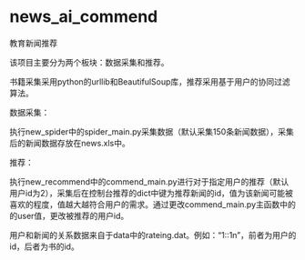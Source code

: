 # news_ai_commend
教育新闻推荐

该项目主要分为两个板块：数据采集和推荐。

书籍采集采用python的urllib和BeautifulSoup库，推荐采用基于用户的协同过滤算法。


数据采集：

执行new_spider中的spider_main.py采集数据（默认采集150条新闻数据），采集后的新闻数据存放在news.xls中。


推荐：

执行new_recommend中的commend_main.py进行对于指定用户的推荐（默认用户id为2），采集后在控制台推荐的dict中键为推荐新闻的id，值为该新闻可能被喜欢的程度，值越大越符合用户的需求。通过更改commend_main.py主函数中的的user值，更改被推荐的用户id。

用户和新闻的关系数据来自于data中的rateing.dat。例如：“1::1n”，前者为用户的id，后者为书的id。
